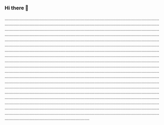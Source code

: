 ### Hi there 👋

........................................................................................................................................................................................................................................................................................................................................................................................................................................................................................................................................................................................................................................................................................................................................................................................................................................................................................................................................................................................................................................................................................................................................................................................................................................................................................................................................................................................................................................................................................................................................................................................................................................................................................................................................................................................................................................................................................................................................................................................................................................................................................................................................................................................................................................................................................................................................................................................................................................................................................................................